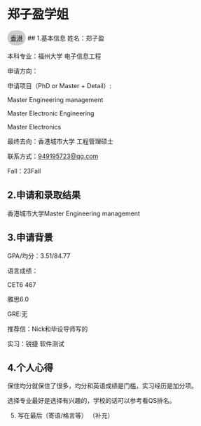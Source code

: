 # 郑子盈学姐
<a href="https://fzu-fly.online/flying/ca/" style="display: inline-block; width: fit-content; padding: 0.5em;border-radius: 500px; background-color: #ccc;">
  香港
</a>
## 1.基本信息
姓名：郑子盈

本科专业：福州大学 电子信息工程

申请方向：

申请项目（PhD or Master + Detail）: 

Master Engineering management

Master Electronic Engineering

Master Electronics

最终去向：香港城市大学 工程管理硕士

联系方式：949195723@qq.com

Fall：23Fall

## 2.申请和录取结果
香港城市大学Master Engineering management

## 3.申请背景
GPA/均分：3.51/84.77

语言成绩：

CET6 467

雅思6.0

GRE:无

推荐信：Nick和毕设导师写的

实习：锐捷 软件测试

## 4.个人心得
保住均分就保住了很多，均分和英语成绩是门槛，实习经历是加分项。

选择专业最好是选择有兴趣的，学校的话可以参考看QS排名。

5.	写在最后（寄语/格言等）
（补充）
